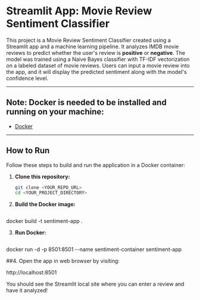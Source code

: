 # Streamlit App: Movie Review Sentiment Classifier

This project is a Movie Review Sentiment Classifier created using a Streamlit app and a machine learning pipeline. It analyzes IMDB movie reviews to predict whether the user's review is **positive** or **negative**. The model was trained using a Naive Bayes classifier with TF-IDF vectorization on a labeled dataset of movie reviews. Users can input a movie review into the app, and it will display the predicted sentiment along with the model's confidence level.

---



## Note: Docker is needed to be installed and running on your machine:

- [Docker](https://www.docker.com/) 

---

## How to Run

Follow these steps to build and run the application in a Docker container:

1. **Clone this repository:**

   ```bash
   git clone <YOUR_REPO_URL>
   cd <YOUR_PROJECT_DIRECTORY>

2. **Build the Docker image:**

   ```bash
docker build -t sentiment-app .

3. **Run Docker:**

   ```bash
docker run -d -p 8501:8501 --name sentiment-container sentiment-app

##4. Open the app in web browser by visiting: 

http://localhost:8501

You should see the Streamlit local site where you can enter a review and have it analyzed!





